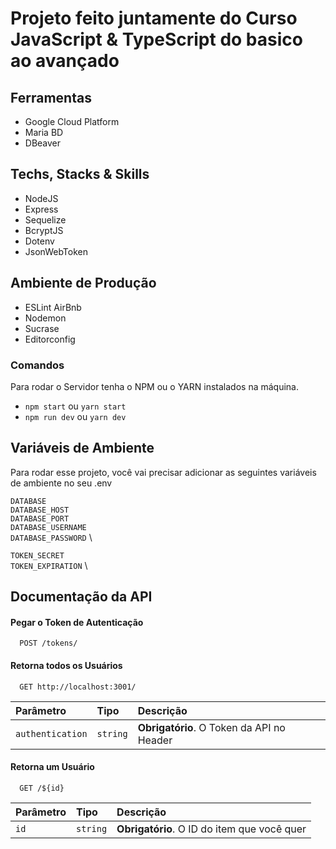 # Projeto feito juntamente do Curso JavaScript & TypeScript do basico ao avançado

## Ferramentas
* Google Cloud Platform
* Maria BD
* DBeaver

## Techs, Stacks & Skills
* NodeJS
* Express
* Sequelize
* BcryptJS
* Dotenv
* JsonWebToken

## Ambiente de Produção
* ESLint AirBnb
* Nodemon
* Sucrase
* Editorconfig

### Comandos
Para rodar o Servidor tenha o NPM ou o YARN instalados na máquina.
* `npm start` ou `yarn start`
* `npm run dev` ou `yarn dev`


## Variáveis de Ambiente

Para rodar esse projeto, você vai precisar adicionar as seguintes variáveis de ambiente no seu .env

`DATABASE`  \
`DATABASE_HOST` \
`DATABASE_PORT` \
`DATABASE_USERNAME` \
`DATABASE_PASSWORD` \

`TOKEN_SECRET`  \
`TOKEN_EXPIRATION`  \

## Documentação da API

#### Pegar o Token de Autenticação
```http
  POST /tokens/
```
#### Retorna todos os Usuários

```http
  GET http://localhost:3001/
```
| Parâmetro   | Tipo       | Descrição                           |
| :---------- | :--------- | :---------------------------------- |
| `authentication` | `string` | **Obrigatório**. O Token da API no Header|

#### Retorna um Usuário

```http
  GET /${id}
```
| Parâmetro   | Tipo       | Descrição                                   |
| :---------- | :--------- | :------------------------------------------ |
| `id`      | `string` | **Obrigatório**. O ID do item que você quer |
